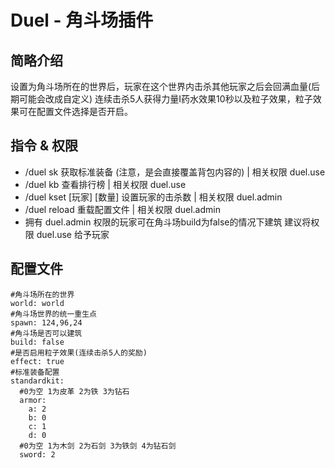 # Duel - 角斗场插件

## 简略介绍
设置为角斗场所在的世界后，玩家在这个世界内击杀其他玩家之后会回满血量(后期可能会改成自定义)
连续击杀5人获得力量I药水效果10秒以及粒子效果，粒子效果可在配置文件选择是否开启。

## 指令 & 权限
- /duel sk 获取标准装备 (注意，是会直接覆盖背包内容的) | 相关权限 duel.use
- /duel kb 查看排行榜 | 相关权限 duel.use
- /duel kset [玩家] [数量] 设置玩家的击杀数 | 相关权限 duel.admin
- /duel reload 重载配置文件 | 相关权限 duel.admin
- 拥有 duel.admin 权限的玩家可在角斗场build为false的情况下建筑
建议将权限 duel.use 给予玩家
 
## 配置文件
```
#角斗场所在的世界
world: world
#角斗场世界的统一重生点
spawn: 124,96,24
#角斗场是否可以建筑
build: false
#是否启用粒子效果(连续击杀5人的奖励)
effect: true
#标准装备配置
standardkit:
  #0为空 1为皮革 2为铁 3为钻石
  armor:
    a: 2
    b: 0
    c: 1
    d: 0
  #0为空 1为木剑 2为石剑 3为铁剑 4为钻石剑
  sword: 2
```
